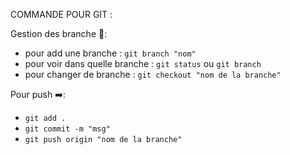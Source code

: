 COMMANDE POUR GIT : 

Gestion des branche 🌲:
- pour add une branche : `git branch "nom"`
- pour voir dans quelle branche : `git status` ou `git branch`
- pour changer de branche : `git checkout "nom de la branche"`

Pour push ➡️:
- `git add .`
- `git commit -m "msg"`
- `git push origin "nom de la branche"`
